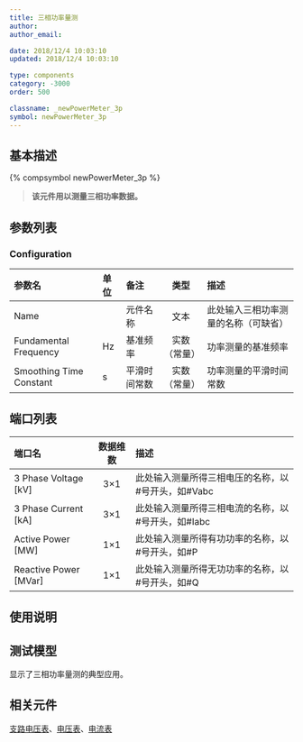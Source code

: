 ```yaml
---
title: 三相功率量测
author: 
author_email:

date: 2018/12/4 10:03:10
updated: 2018/12/4 10:03:10

type: components
category: -3000
order: 500

classname: _newPowerMeter_3p
symbol: newPowerMeter_3p
---
```

## 基本描述
{% compsymbol newPowerMeter_3p %}

> **该元件用以测量三相功率数据。**

## 参数列表
### Configuration
| 参数名 | 单位 | 备注 | 类型 | 描述 |
| :--- | :--- | :--- | :--: | :--- |
| Name |  | 元件名称 | 文本 | 此处输入三相功率测量的名称（可缺省） |
| Fundamental Frequency | Hz | 基准频率 | 实数（常量） | 功率测量的基准频率 |
| Smoothing Time Constant | s | 平滑时间常数 | 实数（常量） | 功率测量的平滑时间常数 |


## 端口列表

| 端口名 | 数据维数 | 描述 |
| :--- | :--:  | :--- |
| 3 Phase Voltage \[kV\] | 3×1 |此处输入测量所得三相电压的名称，以#号开头，如#Vabc |                   
| 3 Phase Current \[kA\] | 3×1 |此处输入测量所得三相电流的名称，以#号开头，如#Iabc |                   
| Active Power \[MW\] | 1×1 |此处输入测量所得有功功率的名称，以#号开头，如#P |                   
| Reactive Power \[MVar\] | 1×1 |此处输入测量所得无功功率的名称，以#号开头，如#Q |                   

## 使用说明


## 测试模型
[<test name>](<test link>)显示了三相功率量测的典型应用。

## 相关元件

[支路电压表](/components/comp_NewBranchVoltageMeter.html)、[电压表](/components/comp_NewVoltageMeter.html)、[电流表](/components/comp_NewCurrentMeter.html)

